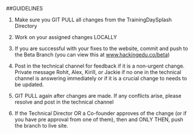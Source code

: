 ##GUIDELINES


1) Make sure you GIT PULL all changes from the TrainingDaySplash Directory

2) Work on your assigned changes LOCALLY

3) If you are successful with your fixes to the website, commit and push to the Beta Branch (you can view this at www.hackingedu.co/beta)

4) Post in the technical channel for feedback if it is a non-urgent change. Private message Rohit, Alex, Kirill, or Jackie if no one in the technical channel is answering immediately or if it is a crucial change to needs to be updated.

5) GIT PULL again after changes are made. If any conflicts arise, please resolve and post in the technical channel

6) If the Technical Director OR a Co-founder approves of the change (or if you have pre approval from one of them), then and ONLY THEN, push the branch to live site. 
